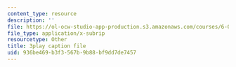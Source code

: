 ```yaml
---
content_type: resource
description: ''
file: https://ol-ocw-studio-app-production.s3.amazonaws.com/courses/6-042j-mathematics-for-computer-science-spring-2015/936be469b3f3567b9b88bf9dd7de7457_KFcodn4qfrQ.vtt
file_type: application/x-subrip
resourcetype: Other
title: 3play caption file
uid: 936be469-b3f3-567b-9b88-bf9dd7de7457
---
```


